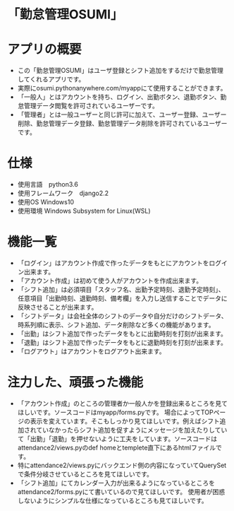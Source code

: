 # 「勤怠管理OSUMI」
# アプリの概要
- この「勤怠管理OSUMI」はユーザ登録とシフト追加をするだけで勤怠管理してくれるアプリです。
- 実際にosumi.pythonanywhere.com/myappにて使用することができます。
- 「一般人」とはアカウントを持ち、ログイン、出勤ボタン、退勤ボタン、勤怠管理データ閲覧を許可されているユーザーです。
- 「管理者」とは一般ユーザーと同じ許可に加えて、ユーザー登録、ユーザー削除、勤怠管理データ登録、勤怠管理データ削除を許可されているユーザーです。

# 仕様
- 使用言語　python3.6
- 使用フレームワーク　django2.2
- 使用OS Windows10
- 使用環境 Windows Subsystem for Linux(WSL)

# 機能一覧
- 「ログイン」はアカウント作成で作ったデータをもとにアカウントをログイン出来ます。
- 「アカウント作成」は初めて使う人がアカウントを作成出来ます。
- 「シフト追加」は必須項目「スタッフ名、出勤予定時刻、退勤予定時刻」、任意項目「出勤時刻、退勤時刻、備考欄」を入力し送信することでデータに反映させることが出来ます。
- 「シフトデータ」は会社全体のシフトのデータや自分だけのシフトデータ、時系列順に表示、シフト追加、データ削除など多くの機能があります。
- 「出勤」はシフト追加で作ったデータをもとに出勤時刻を打刻が出来ます。
- 「退勤」はシフト追加で作ったデータをもとに退勤時刻を打刻が出来ます。
- 「ログアウト」はアカウントをログアウト出来ます。

# 注力した、頑張った機能
- 「アカウント作成」のところの管理者か一般人かを登録出来るところを見てほしいです。ソースコードはmyapp/forms.pyです。
場合によってTOPページの表示を変えています。そこもしっかり見てほしいです。例えばシフト追加されていなかったらシフト追加を促すようにメッセージを加えたりしていて「出勤」「退勤」を押せないように工夫をしています。ソースコードはattendance2/views.pyのdef homeとtemplete直下にあるhtmlファイルです。
- 特にattendance2/views.pyにバックエンド側の内容になっていてQuerySetで条件分岐させているところを見てほしいです。
- 「シフト追加」にてカレンダー入力が出来るようになっているところをattendance2/forms.pyにて書いているので見てほしいです。
使用者が困惑しないようにシンプルな仕様になっているところも見てほしいです。
